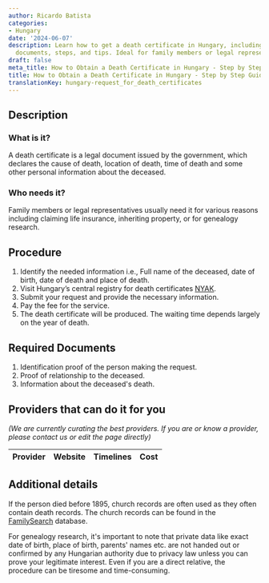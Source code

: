 ```yaml
---
author: Ricardo Batista
categories:
- Hungary
date: '2024-06-07'
description: Learn how to get a death certificate in Hungary, including necessary
  documents, steps, and tips. Ideal for family members or legal representatives.
draft: false
meta_title: How to Obtain a Death Certificate in Hungary - Step by Step Guide
title: How to Obtain a Death Certificate in Hungary - Step by Step Guide
translationKey: hungary-request_for_death_certificates
---
```


## Description
### What is it?
A death certificate is a legal document issued by the government, which declares the cause of death, location of death, time of death and some other personal information about the deceased.

### Who needs it?
Family members or legal representatives usually need it for various reasons including claiming life insurance, inheriting property, or for genealogy research.

## Procedure
1. Identify the needed information i.e., Full name of the deceased, date of birth, date of death and place of death.
2. Visit Hungary’s central registry for death certificates [NYAK](https://nyak.gov.hu/). 
3. Submit your request and provide the necessary information.
4. Pay the fee for the service.
5. The death certificate will be produced. The waiting time depends largely on the year of death.

## Required Documents
1. Identification proof of the person making the request.
2. Proof of relationship to the deceased.
3. Information about the deceased's death.

## Providers that can do it for you

_(We are currently curating the best providers. If you are or know a provider, please contact us or edit the page directly)_

| Provider        |     Website     |     Timelines    |       Cost      |
| --------------- | --------------- |  :-------------: | :-------------: |

## Additional details
If the person died before 1895, church records are often used as they often contain death records. The church records can be found in the [FamilySearch](https://familysearch.org/search/collection/show#uri=http://familysearch.org/searchapi/search/collection/1452460) database.

For genealogy research, it's important to note that private data like exact date of birth, place of birth, parents' names etc. are not handed out or confirmed by any Hungarian authority due to privacy law unless you can prove your legitimate interest. Even if you are a direct relative, the procedure can be tiresome and time-consuming.